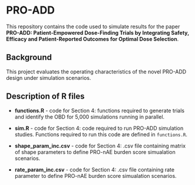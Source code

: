 # PRO-ADD
This repository contains the code used to simulate results for the paper **PRO-ADD: Patient-Empowered Dose-Finding Trials by Integrating Safety, Efficacy and Patient-Reported Outcomes for Optimal Dose Selection**. 

## Background 
This project evaluates the operating characteristics of the novel PRO-ADD design under simulation scenarios.

## Description of R files
* **functions.R** - code for Section 4: functions required to generate trials and identify the OBD for 5,000 simulations running in parallel. 
  
* **sim.R** - code for Section 4: code required to run PRO-ADD simulation studies. Functions required to run this code are defined in `functions.R`.

* **shape_param_inc.csv** - code for Section 4: .csv file containing matrix of shape parameters to define PRO-nAE burden score simualation scenarios.

* **rate_param_inc.csv** - code for Section 4: .csv file containing rate parameter to define PRO-nAE burden score simualation scenarios.
